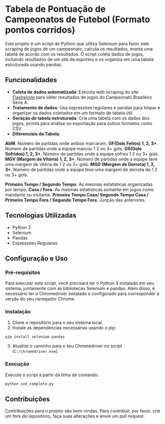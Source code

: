
# Tabela de Pontuação de Campeonatos de Futebol (Formato pontos corridos)

Este projeto é um script de Python que utiliza Selenium para fazer web scraping de jogos de um campeonato, calcula os resultados, monta uma tabela de acordo com os resultados. O script coleta dados de jogos, incluindo resultados de um site de esportes e os organiza em uma tabela estruturada usando pandas.

## Funcionalidades

- **Coleta de dados automatizada**: Executa web scraping do site [Flashscore](https://www.flashscore.com/football/brazil/serie-a/results/) para obter resultados de jogos do Campeonato Brasileiro Série A.
- **Tratamento de dados**: Usa expressões regulares e pandas para limpar e organizar os dados coletados em um formato de tabela útil.
- **Geração de tabela estruturada**: Cria uma tabela com os dados dos jogos, pronta para análise ou exportação para outros formatos como CSV.
- **Diferenciais da Tabela**:
  
**AbM**. Número de partidas onde ambos marcaram.
  **GF(Gols Feitos) 1, 2, 3+**. Número de partidas onde a equipe marcou 1 2 ou 3+ gols.
  **GS(Gols Sofridos) 1, 2, 3+**. Número de partidas onde a equipe sofreu 1 2 ou 3+ gols.
  **MGV (Margem de Vitória) 1, 2, 3+**. Número de partidas onde a equipe teve uma margem de vitória de 1 2 ou 3+ gols.
  **MGD (Margem de Derrota) 1, 2, 3+**. Número de partidas onde a equipe teve uma margem de derrota de 1 2 ou 3+ gols.

  **Primeiro Tempo / Segundo Tempo**. As mesmas estatísticas organizadas por tempo.
  **Casa / Fora.** As mesmas estatísticas somente em jogos como mandante ou visitante.
  **Primeiro Tempo Casa/ Segundo Tempo Casa / Primeiro Tempo Fora / Segundo Tempo Fora**. Junção das anteriores.
  

## Tecnologias Utilizadas

- Python 3
- Selenium
- Pandas
- Expressões Regulares

## Configuração e Uso

### Pré-requisitos

Para executar este script, você precisará ter o Python 3 instalado em seu sistema, juntamente com as bibliotecas Selenium e pandas. Além disso, é necessário ter o Chromedriver instalado e configurado para corresponder à versão do seu navegador Chrome.

### Instalação

1. Clone o repositório para o seu sistema local.
2. Instale as dependências necessárias usando o pip:

```bash
pip install selenium pandas
```

3. Atualize o caminho para o seu Chromedriver no script (`C:/chromedriver.exe`).

### Execução

Execute o script a partir da linha de comando:

```bash
python cod_completo.py
```

## Contribuições

Contribuições para o projeto são bem-vindas. Para contribuir, por favor, crie um fork do repositório, faça suas alterações e envie um pull request.


